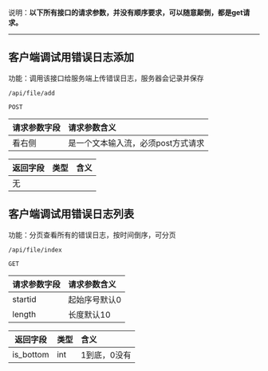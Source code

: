 

说明：**以下所有接口的请求参数，并没有顺序要求，可以随意颠倒，都是get请求。**

----
## 客户端调试用错误日志添加

功能：调用该接口给服务端上传错误日志，服务器会记录并保存
~~~
/api/file/add
~~~
~~~
POST
~~~

| 请求参数字段        | 请求参数含义  |
| -------- |:------|
|看右侧| 是一个文本输入流，必须post方式请求|


| 返回字段        | 类型 |含义  |
| -------- |:------|:------|
| 无 |  |   |


## 客户端调试用错误日志列表

功能：分页查看所有的错误日志，按时间倒序，可分页
~~~
/api/file/index
~~~
~~~
GET
~~~

| 请求参数字段        | 请求参数含义  |
| -------- |:------|
|startid| 起始序号默认0|
|length|长度默认10|



| 返回字段        | 类型 |含义  |
| -------- |:------|:------|
| is_bottom |int  | 1到底，0没有  |





